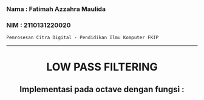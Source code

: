 ### Nama : Fatimah Azzahra Maulida

### NIM : 2110131220020

`Pemrosesan Citra Digital - Pendidikan Ilmu Komputer FKIP`

---

# <p align=center><b>LOW PASS FILTERING</b></p>

## <p align=center>Implementasi pada octave dengan fungsi : </p>

<p align=center><img src=""></p>

<p align=center><img src=""></p>

<p align=center><img src=""></p>

<p align=justify></p>

<p align=center><img src=""></p>